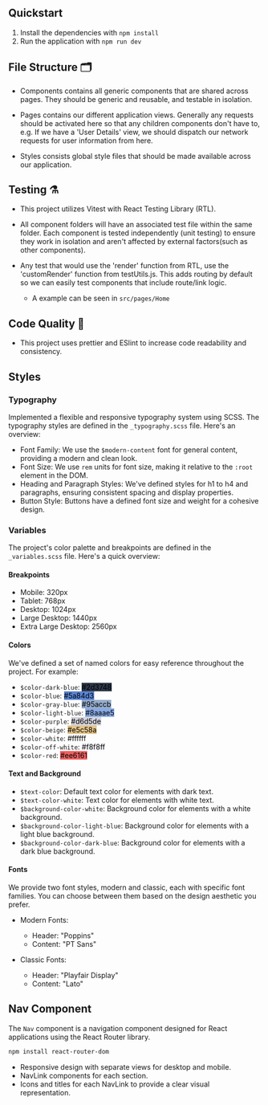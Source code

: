 ## Quickstart

1. Install the dependencies with `npm install`
2. Run the application with `npm run dev`

## File Structure 🗂️

- Components contains all generic components that are shared across pages. They should be generic and reusable, and testable in isolation.

- Pages contains our different application views. Generally any requests should be activated here so that any children components don't have to, e.g. If we have a 'User Details' view, we should dispatch our network requests for user information from here.

- Styles consists global style files that should be made available across our application.

## Testing ⚗️

- This project utilizes Vitest with React Testing Library (RTL).

- All component folders will have an associated test file within the same folder. Each component is tested independently (unit testing) to ensure they work in isolation and aren't affected by external factors(such as other components).

- Any test that would use the 'render' function from RTL, use the 'customRender' function from testUtils.js. This adds routing by default so we can easily test components that include route/link logic.
  - A example can be seen in `src/pages/Home`

## Code Quality 🌟

- This project uses prettier and ESlint to increase code readability and consistency.

## Styles

### Typography

Implemented a flexible and responsive typography system using SCSS. The typography styles are defined in the `_typography.scss` file. Here's an overview:

- Font Family: We use the `$modern-content` font for general content, providing a modern and clean look.
- Font Size: We use `rem` units for font size, making it relative to the `:root` element in the DOM.
- Heading and Paragraph Styles: We've defined styles for h1 to h4 and paragraphs, ensuring consistent spacing and display properties.
- Button Style: Buttons have a defined font size and weight for a cohesive design.

### Variables

The project's color palette and breakpoints are defined in the `_variables.scss` file. Here's a quick overview:

#### Breakpoints

- Mobile: 320px
- Tablet: 768px
- Desktop: 1024px
- Large Desktop: 1440px
- Extra Large Desktop: 2560px

#### Colors

We've defined a set of named colors for easy reference throughout the project. For example:

- `$color-dark-blue`: <span style="background-color:#2d3748; color:black">#2d3748</span>
- `$color-blue`: <span style="background-color:#5a84d3; color:black">#5a84d3</span>
- `$color-gray-blue`: <span style="background-color:#95accb; color:black">#95accb</span>
- `$color-light-blue`: <span style="background-color:#8aaae5; color:black">#8aaae5</span>
- `$color-purple`: <span style="background-color:#d6d5de; color:black">#d6d5de</span>
- `$color-beige`: <span style="background-color:#e5c58a; color:black">#e5c58a</span>
- `$color-white`: <span style="background-color:#ffffff; color:black">#ffffff</span>
- `$color-off-white`: <span style="background-color:#f8f8ff; color:black">#f8f8ff</span>
- `$color-red`: <span style="background-color:#ee6161; color:black">#ee6161</span>

#### Text and Background

- `$text-color`: Default text color for elements with dark text.
- `$text-color-white`: Text color for elements with white text.
- `$background-color-white`: Background color for elements with a white background.
- `$background-color-light-blue`: Background color for elements with a light blue background.
- `$background-color-dark-blue`: Background color for elements with a dark blue background.

#### Fonts

We provide two font styles, modern and classic, each with specific font families. You can choose between them based on the design aesthetic you prefer.

- Modern Fonts:

  - Header: "Poppins"
  - Content: "PT Sans"

- Classic Fonts:
  - Header: "Playfair Display"
  - Content: "Lato"

## Nav Component

The `Nav` component is a navigation component designed for React applications using the React Router library.

```bash
npm install react-router-dom
```

- Responsive design with separate views for desktop and mobile.
- NavLink components for each section.
- Icons and titles for each NavLink to provide a clear visual representation.
